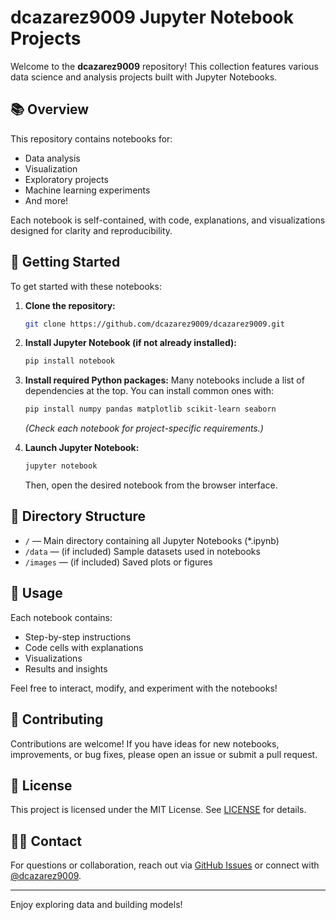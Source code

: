 # dcazarez9009 Jupyter Notebook Projects

Welcome to the **dcazarez9009** repository! This collection features various data science and analysis projects built with Jupyter Notebooks.

## 📚 Overview

This repository contains notebooks for:
- Data analysis
- Visualization
- Exploratory projects
- Machine learning experiments
- And more!

Each notebook is self-contained, with code, explanations, and visualizations designed for clarity and reproducibility.

## 🚀 Getting Started

To get started with these notebooks:

1. **Clone the repository:**
   ```bash
   git clone https://github.com/dcazarez9009/dcazarez9009.git
   ```

2. **Install Jupyter Notebook (if not already installed):**
   ```bash
   pip install notebook
   ```

3. **Install required Python packages:**
   Many notebooks include a list of dependencies at the top. You can install common ones with:
   ```bash
   pip install numpy pandas matplotlib scikit-learn seaborn
   ```
   *(Check each notebook for project-specific requirements.)*

4. **Launch Jupyter Notebook:**
   ```bash
   jupyter notebook
   ```
   Then, open the desired notebook from the browser interface.

## 📁 Directory Structure

- `/` — Main directory containing all Jupyter Notebooks (*.ipynb)
- `/data` — (if included) Sample datasets used in notebooks
- `/images` — (if included) Saved plots or figures

## 📝 Usage

Each notebook contains:
- Step-by-step instructions
- Code cells with explanations
- Visualizations
- Results and insights

Feel free to interact, modify, and experiment with the notebooks!

## 🤝 Contributing

Contributions are welcome! If you have ideas for new notebooks, improvements, or bug fixes, please open an issue or submit a pull request.

## 📄 License

This project is licensed under the MIT License. See [LICENSE](LICENSE) for details.

## 🙋‍♂️ Contact

For questions or collaboration, reach out via [GitHub Issues](https://github.com/dcazarez9009/dcazarez9009/issues) or connect with [@dcazarez9009](https://github.com/dcazarez9009).

---

Enjoy exploring data and building models!